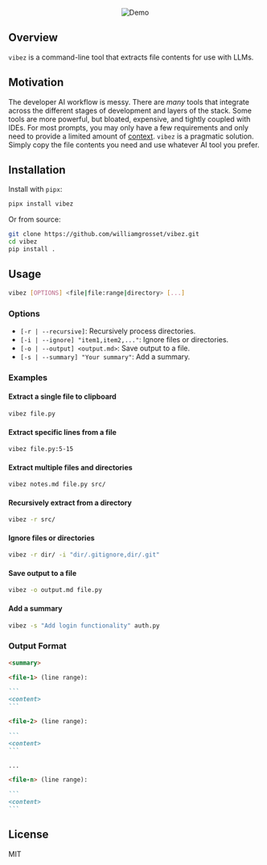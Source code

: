 <p align="center">
  <img src="https://github.com/user-attachments/assets/58a0f433-2271-49c8-ad80-3f56f060fce4" alt="Demo" />
</p>

## Overview

`vibez` is a command-line tool that extracts file contents for use with LLMs.

## Motivation

The developer AI workflow is messy. There are _many_ tools that integrate across the different stages of development and layers of the stack. Some tools are more powerful, but bloated, expensive, and tightly coupled with IDEs. For most prompts, you may only have a few requirements and only need to provide a limited amount of [context](https://en.wikipedia.org/wiki/Large_language_model#Prompt_engineering,_attention_mechanism,_and_context_window). `vibez` is a pragmatic solution. Simply copy the file contents you need and use whatever AI tool you prefer.

## Installation

Install with `pipx`:

```sh
pipx install vibez
```

Or from source:

```sh
git clone https://github.com/williamgrosset/vibez.git
cd vibez
pip install .
```

## Usage

```sh
vibez [OPTIONS] <file|file:range|directory> [...]
```

### Options

- `[-r | --recursive]`: Recursively process directories.
- `[-i | --ignore] "item1,item2,..."`: Ignore files or directories.
- `[-o | --output] <output.md>`: Save output to a file.
- `[-s | --summary] "Your summary"`: Add a summary.

### Examples

#### Extract a single file to clipboard

```sh
vibez file.py
```

#### Extract specific lines from a file

```sh
vibez file.py:5-15
```

#### Extract multiple files and directories

```sh
vibez notes.md file.py src/
```

#### Recursively extract from a directory

```sh
vibez -r src/
```

#### Ignore files or directories

```sh
vibez -r dir/ -i "dir/.gitignore,dir/.git"
```

#### Save output to a file

```sh
vibez -o output.md file.py
```

#### Add a summary

```sh
vibez -s "Add login functionality" auth.py
```

### Output Format

````md
<summary>

<file-1> (line range):

```
<content>
```

<file-2> (line range):

```
<content>
```

...

<file-n> (line range):

```
<content>
```
````

## License

MIT
